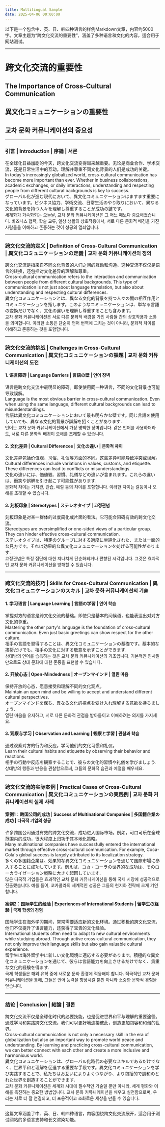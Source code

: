 ```yaml
---
title: Multilingual Sample
date: 2025-04-06 00:00:00
---
```


以下是一个包含中、英、日、韩四种语言的样例Markdown文章，内容约5000字。文章主题为“跨文化交流的重要性”，涵盖了多种语言和文化的内容，适合用于网站测试。

---

# 跨文化交流的重要性
## The Importance of Cross-Cultural Communication
## 異文化コミュニケーションの重要性
## 교차 문화 커뮤니케이션의 중요성

---

### 引言 | Introduction | 序論 | 서론

在全球化日益加剧的今天，跨文化交流变得越来越重要。无论是商业合作、学术交流，还是日常生活中的互动，理解并尊重不同文化背景的人们是成功的关键。  
In today's increasingly globalized world, cross-cultural communication has become more important than ever. Whether in business collaborations, academic exchanges, or daily interactions, understanding and respecting people from different cultural backgrounds is key to success.  
グローバル化が進む現代において、異文化コミュニケーションはますます重要になっています。ビジネス協力、学術交流、日常生活のやり取りにおいて、異なる文化的背景を持つ人々を理解し尊重することが成功の鍵です。  
세계화가 가속화되는 오늘날, 교차 문화 커뮤니케이션은 그 어느 때보다 중요해졌습니다. 비즈니스 협력, 학술 교류, 일상 생활의 상호작용에서, 서로 다른 문화적 배경을 가진 사람들을 이해하고 존중하는 것이 성공의 열쇠입니다.

---

### 跨文化交流的定义 | Definition of Cross-Cultural Communication | 異文化コミュニケーションの定義 | 교차 문화 커뮤니케이션의 정의

跨文化交流是指来自不同文化背景的人们之间的互动和沟通。这种交流不仅仅是语言的转换，还包括对文化差异的理解和尊重。  
Cross-cultural communication refers to the interaction and communication between people from different cultural backgrounds. This type of communication is not just about language translation, but also about understanding and respecting cultural differences.  
異文化コミュニケーションとは、異なる文化的背景を持つ人々の間の相互作用とコミュニケーションを指します。このようなコミュニケーションは、単なる言語の変換だけでなく、文化の違いを理解し尊重することも含みます。  
교차 문화 커뮤니케이션은 서로 다른 문화적 배경을 가진 사람들 간의 상호작용과 소통을 의미합니다. 이러한 소통은 단순히 언어 번역에 그치는 것이 아니라, 문화적 차이를 이해하고 존중하는 것을 포함합니다.

---

### 跨文化交流的挑战 | Challenges in Cross-Cultural Communication | 異文化コミュニケーションの課題 | 교차 문화 커뮤니케이션의 도전

#### 1. 语言障碍 | Language Barriers | 言語の壁 | 언어 장벽
语言是跨文化交流中最明显的障碍。即使使用同一种语言，不同的文化背景也可能导致误解。  
Language is the most obvious barrier in cross-cultural communication. Even when using the same language, different cultural backgrounds can lead to misunderstandings.  
言語は異文化コミュニケーションにおいて最も明らかな壁です。同じ言語を使用していても、異なる文化的背景が誤解を招くことがあります.  
언어는 교차 문화 커뮤니케이션에서 가장 명백한 장벽입니다. 같은 언어를 사용하더라도, 서로 다른 문화적 배경이 오해를 초래할 수 있습니다.

#### 2. 文化差异 | Cultural Differences | 文化の違い | 문화적 차이
文化差异包括价值观、习俗、礼仪等方面的不同。这些差异可能导致冲突或误解。  
Cultural differences include variations in values, customs, and etiquette. These differences can lead to conflicts or misunderstandings.  
文化の違いには、価値観、習慣、礼儀などの違いが含まれます。これらの違いは、衝突や誤解を引き起こす可能性があります.  
문화적 차이는 가치관, 관습, 예절 등의 차이를 포함합니다. 이러한 차이는 갈등이나 오해를 초래할 수 있습니다.

#### 3. 刻板印象 | Stereotypes | ステレオタイプ | 고정관념
刻板印象是对某一群体的过度简化或片面的看法。它可能会阻碍有效的跨文化交流。  
Stereotypes are oversimplified or one-sided views of a particular group. They can hinder effective cross-cultural communication.  
ステレオタイプは、特定のグループに対する過度に単純化された、または一面的な見方です。それは効果的な異文化コミュニケーションを妨げる可能性があります.  
고정관념은 특정 집단에 대한 지나치게 단순화되거나 편향된 시각입니다. 그것은 효과적인 교차 문화 커뮤니케이션을 방해할 수 있습니다.

---

### 跨文化交流的技巧 | Skills for Cross-Cultural Communication | 異文化コミュニケーションのスキル | 교차 문화 커뮤니케이션의 기술

#### 1. 学习语言 | Language Learning | 言語の学習 | 언어 학습
掌握对方的语言是跨文化交流的基础。即使只是基本的问候语，也能表达出对对方文化的尊重。  
Mastering the other party's language is the foundation of cross-cultural communication. Even just basic greetings can show respect for the other culture.  
相手の言語を習得することは、異文化コミュニケーションの基礎です。基本的な挨拶だけでも、相手の文化に対する敬意を示すことができます.  
상대방의 언어를 습득하는 것은 교차 문화 커뮤니케이션의 기초입니다. 기본적인 인사말만으로도 상대 문화에 대한 존중을 표현할 수 있습니다.

#### 2. 开放心态 | Open-Mindedness | オープンマインド | 열린 마음
保持开放的心态，愿意接受和理解不同的文化观点。  
Maintain an open mind and be willing to accept and understand different cultural perspectives.  
オープンマインドを保ち、異なる文化的視点を受け入れ理解する意欲を持ちましょう.  
열린 마음을 유지하고, 서로 다른 문화적 관점을 받아들이고 이해하려는 의지를 가지세요.

#### 3. 观察与学习 | Observation and Learning | 観察と学習 | 관찰과 학습
通过观察对方的行为和反应，学习他们的文化习惯和礼仪。  
Learn their cultural habits and etiquette by observing their behavior and reactions.  
相手の行動や反応を観察することで、彼らの文化的習慣や礼儀を学びましょう.  
상대방의 행동과 반응을 관찰함으로써, 그들의 문화적 습관과 예절을 배우세요.

---

### 跨文化交流的实际案例 | Practical Cases of Cross-Cultural Communication | 異文化コミュニケーションの実践例 | 교차 문화 커뮤니케이션의 실제 사례

#### 案例1：跨国公司的成功 | Success of Multinational Companies | 多国籍企業の成功 | 다국적 기업의 성공
许多跨国公司通过有效的跨文化交流，成功进入国际市场。例如，可口可乐在全球范围内的成功，很大程度上归功于其本地化策略。  
Many multinational companies have successfully entered the international market through effective cross-cultural communication. For example, Coca-Cola's global success is largely attributed to its localization strategy.  
多くの多国籍企業は、効果的な異文化コミュニケーションを通じて国際市場に参入することに成功しています。例えば、コカ・コーラの世界的な成功は、そのローカライゼーション戦略に大きく起因しています.  
많은 다국적 기업들은 효과적인 교차 문화 커뮤니케이션을 통해 국제 시장에 성공적으로 진출했습니다. 예를 들어, 코카콜라의 세계적인 성공은 그들의 현지화 전략에 크게 기인합니다.

#### 案例2：国际学生的经验 | Experiences of International Students | 留学生の経験 | 국제 학생의 경험
国际学生在海外学习期间，常常需要适应新的文化环境。通过积极的跨文化交流，他们不仅提升了语言能力，还获得了宝贵的文化经验。  
International students often need to adapt to new cultural environments while studying abroad. Through active cross-cultural communication, they not only improve their language skills but also gain valuable cultural experience.  
留学生は海外留学中に新しい文化環境に適応する必要があります。積極的な異文化コミュニケーションを通じて、彼らは言語能力を向上させるだけでなく、貴重な文化的経験を得ます.  
국제 학생들은 해외 유학 중에 새로운 문화 환경에 적응해야 합니다. 적극적인 교차 문화 커뮤니케이션을 통해, 그들은 언어 능력을 향상시킬 뿐만 아니라 소중한 문화적 경험을 얻습니다.

---

### 结论 | Conclusion | 結論 | 결론

跨文化交流不仅是全球化时代的必要技能，也是促进世界和平与理解的重要途径。通过学习和实践跨文化交流，我们可以更好地连接彼此，创造更加包容和和谐的世界。  
Cross-cultural communication is not only a necessary skill in the era of globalization but also an important way to promote world peace and understanding. By learning and practicing cross-cultural communication, we can better connect with each other and create a more inclusive and harmonious world.  
異文化コミュニケーションは、グローバル化時代の必要なスキルであるだけでなく、世界平和と理解を促進する重要な手段です。異文化コミュニケーションを学び実践することで、私たちはお互いによりよくつながり、より包括的で調和のとれた世界を創造することができます.  
교차 문화 커뮤니케이션은 세계화 시대에 필수적인 기술일 뿐만 아니라, 세계 평화와 이해를 촉진하는 중요한 방법입니다. 교차 문화 커뮤니케이션을 배우고 실천함으로써, 우리는 서로 더 잘 연결되고, 더 포용적이고 조화로운 세상을 만들 수 있습니다.

---

这篇文章涵盖了中、英、日、韩四种语言，内容围绕跨文化交流展开，适合用于测试网站的多语言支持和长文渲染功能。